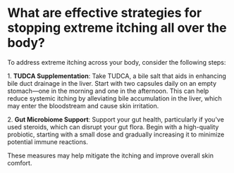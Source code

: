 # What are effective strategies for stopping extreme itching all over the body?

To address extreme itching across your body, consider the following steps:

1\. **TUDCA Supplementation**: Take TUDCA, a bile salt that aids in enhancing bile duct drainage in the liver. Start with two capsules daily on an empty stomach—one in the morning and one in the afternoon. This can help reduce systemic itching by alleviating bile accumulation in the liver, which may enter the bloodstream and cause skin irritation.

2\. **Gut Microbiome Support**: Support your gut health, particularly if you've used steroids, which can disrupt your gut flora. Begin with a high-quality probiotic, starting with a small dose and gradually increasing it to minimize potential immune reactions.

These measures may help mitigate the itching and improve overall skin comfort.